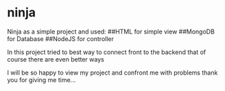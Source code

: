 # ninja
Ninja as a simple project and used: 
##HTML for simple view
##MongoDB for Database
##NodeJS for controller

In this project tried to best way to connect front to the backend that of course there are even better ways

I will be so happy to view my project and confront me with problems
thank you for giving me time...
